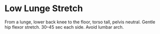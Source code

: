 # Low Lunge Stretch

From a lunge, lower back knee to the floor, torso tall, pelvis neutral. Gentle hip flexor stretch. 30–45 sec each side. Avoid lumbar arch.
